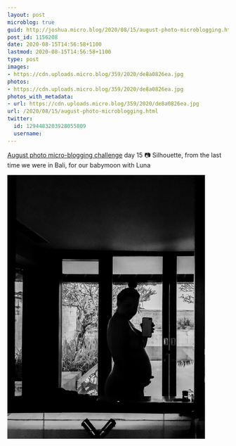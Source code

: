 ```yaml
---
layout: post
microblog: true
guid: http://joshua.micro.blog/2020/08/15/august-photo-microblogging.html
post_id: 1156208
date: 2020-08-15T14:56:58+1100
lastmod: 2020-08-15T14:56:58+1100
type: post
images:
- https://cdn.uploads.micro.blog/359/2020/de8a0826ea.jpg
photos:
- https://cdn.uploads.micro.blog/359/2020/de8a0826ea.jpg
photos_with_metadata:
- url: https://cdn.uploads.micro.blog/359/2020/de8a0826ea.jpg
url: /2020/08/15/august-photo-microblogging.html
twitter:
  id: 1294483203928055809
  username: 
---
```

[August photo micro-blogging challenge](https://micro.welltempered.net/2020/07/23/august-photoblogging-challenge.html) day 15 📷 Silhouette, from the last time we were in Bali, for our babymoon with Luna

<img src="uploads/2020/de8a0826ea.jpg" width="450" height="600" alt="" />

